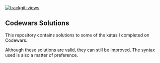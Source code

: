 <a href="https://trackgit.com">
  <img src="https://sfy.cx/u/oNb" alt="trackgit-views" />
</a>

## Codewars Solutions
This repository contains solutions to some of the katas I completed on Codewars.

Although these solutions are valid, they can still be improved. The syntax used is also a matter of preference.
